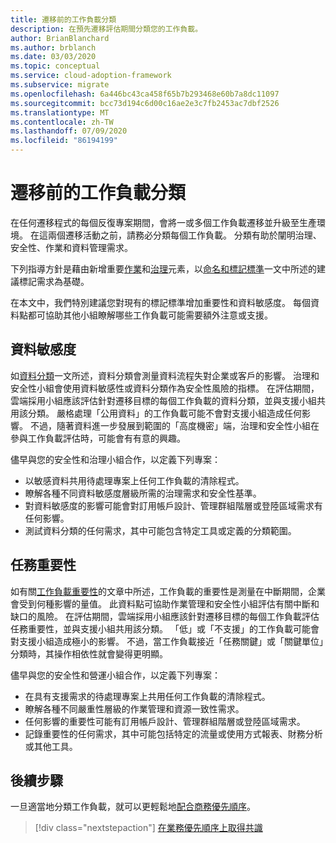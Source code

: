 ```yaml
---
title: 遷移前的工作負載分類
description: 在預先遷移評估期間分類您的工作負載。
author: BrianBlanchard
ms.author: brblanch
ms.date: 03/03/2020
ms.topic: conceptual
ms.service: cloud-adoption-framework
ms.subservice: migrate
ms.openlocfilehash: 6a446bc43ca458f65b7b293468e60b7a8dc11097
ms.sourcegitcommit: bcc73d194c6d00c16ae2e3c7fb2453ac7dbf2526
ms.translationtype: MT
ms.contentlocale: zh-TW
ms.lasthandoff: 07/09/2020
ms.locfileid: "86194199"
---
```

# <a name="workload-classification-before-migration"></a>遷移前的工作負載分類

在任何遷移程式的每個反復專案期間，會將一或多個工作負載遷移並升級至生產環境。 在這兩個遷移活動之前，請務必分類每個工作負載。 分類有助於闡明治理、安全性、作業和資料管理需求。

下列指導方針是藉由新增重要[作業](../../../manage/considerations/criticality.md#criticality-scale)和[治理](../../../govern/guides/complex/prescriptive-guidance.md#resource-tagging)元素，以[命名和標記標準](../../../ready/azure-best-practices/naming-and-tagging.md#metadata-tags)一文中所述的建議標記需求為基礎。

在本文中，我們特別建議您對現有的標記標準增加重要性和資料敏感度。 每個資料點都可協助其他小組瞭解哪些工作負載可能需要額外注意或支援。

## <a name="data-sensitivity"></a>資料敏感度

如[資料分類](../../../govern/policy-compliance/data-classification.md)一文所述，資料分類會測量資料流程失對企業或客戶的影響。 治理和安全性小組會使用資料敏感性或資料分類作為安全性風險的指標。 在評估期間，雲端採用小組應該評估針對遷移目標的每個工作負載的資料分類，並與支援小組共用該分類。 嚴格處理「公用資料」的工作負載可能不會對支援小組造成任何影響。 不過，隨著資料進一步發展到範圍的「高度機密」端，治理和安全性小組在參與工作負載評估時，可能會有有意的興趣。

儘早與您的安全性和治理小組合作，以定義下列專案：

- 以敏感資料共用待處理專案上任何工作負載的清除程式。
- 瞭解各種不同資料敏感度層級所需的治理需求和安全性基準。
- 對資料敏感度的影響可能會對訂用帳戶設計、管理群組階層或登陸區域需求有任何影響。
- 測試資料分類的任何需求，其中可能包含特定工具或定義的分類範圍。

## <a name="mission-criticality"></a>任務重要性

如有關[工作負載重要性](../../../manage/considerations/criticality.md)的文章中所述，工作負載的重要性是測量在中斷期間，企業會受到何種影響的量值。 此資料點可協助作業管理和安全性小組評估有關中斷和缺口的風險。 在評估期間，雲端採用小組應該針對遷移目標的每個工作負載評估任務重要性，並與支援小組共用該分類。 「低」或「不支援」的工作負載可能會對支援小組造成極小的影響。 不過，當工作負載接近「任務關鍵」或「關鍵單位」分類時，其操作相依性就會變得更明顯。

儘早與您的安全性和營運小組合作，以定義下列專案：

- 在具有支援需求的待處理專案上共用任何工作負載的清除程式。
- 瞭解各種不同嚴重性層級的作業管理和資源一致性需求。
- 任何影響的重要性可能有訂用帳戶設計、管理群組階層或登陸區域需求。
- 記錄重要性的任何需求，其中可能包括特定的流量或使用方式報表、財務分析或其他工具。

## <a name="next-steps"></a>後續步驟

一旦適當地分類工作負載，就可以更輕鬆地[配合商務優先順序](./business-priorities.md)。

> [!div class="nextstepaction"]
> [在業務優先順序上取得共識](./business-priorities.md)
